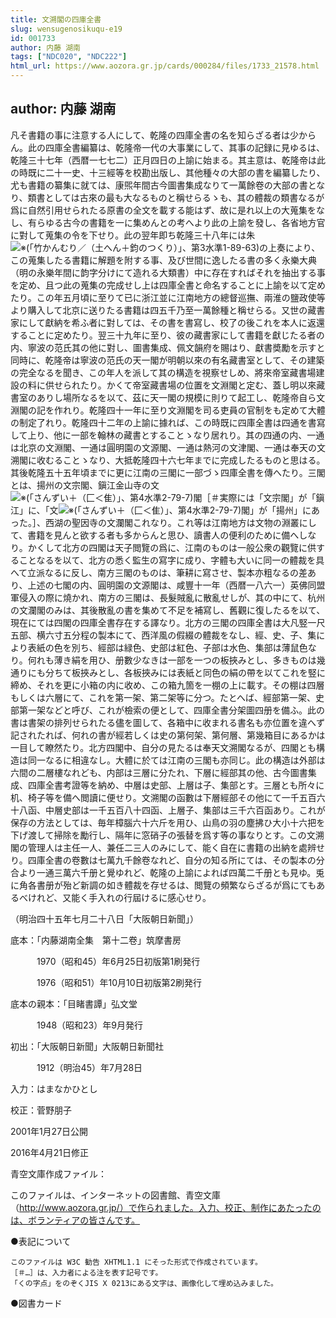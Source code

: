 ```yaml
---
title: 文溯閣の四庫全書
slug: wensugenosikuqu-e19
id: 001733
author: 内藤 湖南
tags: ["NDC020", "NDC222"]
html_url: https://www.aozora.gr.jp/cards/000284/files/1733_21578.html
---
```


## author: 内藤 湖南

凡そ書籍の事に注意する人にして、乾隆の四庫全書の名を知らざる者は少からん。此の四庫全書編纂は、乾隆帝一代の大事業にして、其事の記録に見ゆるは、乾隆三十七年（西暦一七七二）正月四日の上諭に始まる。其主意は、乾隆帝は此の時既に二十一史、十三經等を校勘出版し、其他種々の大部の書を編纂したり、尤も書籍の纂集に就ては、康煕年間古今圖書集成なりて一萬餘卷の大部の書となり、類書としては古來の最も大なるものと稱せらるゝも、其の體裁の類書なるが爲に自然引用せられたる原書の全文を載する能はず、故に是れ以上の大蒐集をなし、有らゆる古今の書籍を一に集めんとの考へより此の上諭を發し、各省地方官に對して蒐集の令を下せり。此の翌年即ち乾隆三十八年には朱![※(「竹かんむり／（土へん＋鈞のつくり）」、第3水準1-89-63)](https://www.aozora.gr.jp/cards/000284/files/../../../gaiji/1-89/1-89-63.png)の上奏により、この蒐集したる書籍に解題を附する事、及び世間に逸したる書の多く永樂大典（明の永樂年間に韵字分けにて造れる大類書）中に存在すればそれを抽出する事を定め、且つ此の蒐集の完成せし上は四庫全書と命名することに上諭を以て定めたり。この年五月頃に至りて已に浙江並に江南地方の總督巡撫、兩淮の鹽政使等より購入して北京に送りたる書籍は四五千乃至一萬餘種と稱せらる。又世の藏書家にして獻納を希ふ者に對しては、その書を書寫し、校了の後これを本人に返還することに定めたり。翌三十九年に至り、彼の藏書家にして書籍を獻じたる者の内、寧波の范氏其の他に對し、圖書集成、佩文韻府を賜はり、獻書奬勵を示すと同時に、乾隆帝は寧波の范氏の天一閣が明朝以來の有名藏書室として、その建築の完全なるを聞き、この年人を派して其の構造を視察せしめ、將來帝室藏書場建設の料に供せられたり。かくて帝室藏書場の位置を文淵閣と定む、蓋し明以來藏書室のありし場所なるを以て、茲に天一閣の規模に則りて起工し、乾隆帝自ら文淵閣の記を作れり。乾隆四十一年に至り文淵閣を司る吏員の官制をも定めて大體の制定了れり。乾隆四十二年の上諭に據れば、この時既に四庫全書は四通を書寫して上り、他に一部を翰林の藏書とすることゝなり居れり。其の四通の内、一通は北京の文淵閣、一通は圓明園の文源閣、一通は熱河の文津閣、一通は奉天の文溯閣に收むることゝなり、大抵乾隆四十六七年までに完成したるものと思はる。其後乾隆五十五年頃までに更に江南の三閣に一部づゝ四庫全書を傳へたり。三閣とは、揚州の文宗閣、鎭江金山寺の文![※(「さんずい＋（匚＜隹）」、第4水準2-79-7)](https://www.aozora.gr.jp/cards/000284/files/../../../gaiji/2-79/2-79-07.png)閣［＃実際には「文宗閣」が「鎭江」に、「文![※(「さんずい＋（匚＜隹）」、第4水準2-79-7)](https://www.aozora.gr.jp/cards/000284/files/../../../gaiji/2-79/2-79-07.png)閣」が「揚州」にあった。］、西湖の聖因寺の文瀾閣これなり。これ等は江南地方は文物の淵叢にして、書籍を見んと欲する者も多からんと思ひ、讀書人の便利のために備へしなり。かくして北方の四閣は天子閲覽の爲に、江南のものは一般公衆の觀覽に供することなるを以て、北方の悉く監生の寫字に成り、字體も大いに同一の體裁を具へて立派なるに反し、南方三閣のものは、筆耕に寫させ、製本亦粗なるの差あり、上述の七閣の内、圓明園の文源閣は、咸豐十一年（西暦一八六一）英佛同盟軍侵入の際に燒かれ、南方の三閣は、長髮賊亂に散亂せしが、其の中にて、杭州の文瀾閣のみは、其後散亂の書を集めて不足を補寫し、舊觀に復したるを以て、現在にては四閣の四庫全書存在する譯なり。北方の三閣の四庫全書は大凡竪一尺五部、横六寸五分程の製本にて、西洋風の假綴の體裁をなし、經、史、子、集により表紙の色を別ち、經部は緑色、史部は紅色、子部は水色、集部は薄鼠色なり。何れも薄き絹を用ひ、册數少なきは一部を一つの板挾みとし、多きものは幾通りにも分ちて板挾みとし、各板挾みには表紙と同色の絹の帶を以てこれを竪に締め、それを更に小箱の内に收め、この箱九箇を一棚の上に載す。その棚は四層もしくは六層にて、これを第一架、第二架等に分つ。たとへば、經部第一架、史部第一架などと呼び、これが檢索の便として、四庫全書分架圖四册を備ふ。此の書は書架の排列せられたる儘を圖して、各箱中に收まれる書名も亦位置を違へず記されたれば、何れの書が經若しくは史の第何架、第何層、第幾箱目にあるかは一目して瞭然たり。北方四閣中、自分の見たるは奉天文溯閣なるが、四閣とも構造は同一なるに相違なし。大體に於ては江南の三閣も亦同じ。此の構造は外部は六間の二層樓なれども、内部は三層に分たれ、下層に經部其の他、古今圖書集成、四庫全書考證等を納め、中層は史部、上層は子、集部とす。三層とも所々に机、椅子等を備へ閲讀に便せり。文溯閣の函數は下層經部その他にて一千五百六十八函、中層史部は一千五百八十四函、上層子、集部は三千六百函あり。これが保存の方法としては、毎年樟腦六十六斤を用ひ、山鳥の羽の塵拂ひ大小十六把を下げ渡して掃除を勵行し、隔年に窓硝子の張替を爲す等の事なりとす。この文溯閣の管理人は主任一人、兼任二三人のみにして、能く自在に書籍の出納を處辨せり。四庫全書の卷數は七萬九千餘卷なれど、自分の知る所にては、その製本の分合より一通三萬六千册と覺ゆれど、乾隆の上諭によれば四萬二千册とも見ゆ。兎に角各書册が殆ど新調の如き體裁を存せるは、閲覽の頻繁ならざるが爲にてもあるべけれど、又能く手入れの行屆けるに感心せり。

（明治四十五年七月二十八日「大阪朝日新聞」）













底本：「内藤湖南全集　第十二卷」筑摩書房

　　　1970（昭和45）年6月25日初版第1刷発行

　　　1976（昭和51）年10月10日初版第2刷発行

底本の親本：「目睹書譚」弘文堂

　　　1948（昭和23）年9月発行

初出：「大阪朝日新聞」大阪朝日新聞社

　　　1912（明治45）年7月28日

入力：はまなかひとし

校正：菅野朋子

2001年1月27日公開

2016年4月21日修正

青空文庫作成ファイル：

このファイルは、インターネットの図書館、青空文庫（http://www.aozora.gr.jp/）で作られました。入力、校正、制作にあたったのは、ボランティアの皆さんです。











●表記について


	このファイルは W3C 勧告 XHTML1.1 にそった形式で作成されています。
	［＃…］は、入力者による注を表す記号です。
	「くの字点」をのぞくJIS X 0213にある文字は、画像化して埋め込みました。







●図書カード
